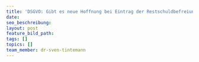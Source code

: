 ```yaml
---
title: 'DSGVO: Gibt es neue Hoffnung bei Eintrag der Restschuldbefreiung?'
date:
seo_beschreibung:
layout: post
feature_bild_path:
tags: []
topics: []
team_member: dr-sven-tintemann
---
```

